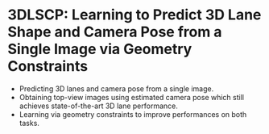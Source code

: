 **3DLSCP**: Learning to Predict 3D Lane Shape and Camera Pose from a Single Image via Geometry Constraints
=======

* Predicting 3D lanes and camera pose from a single image.
* Obtaining top-view images using estimated camera pose which still achieves state-of-the-art 3D lane performance.
* Learning via geometry constraints to improve performances on both tasks. 
